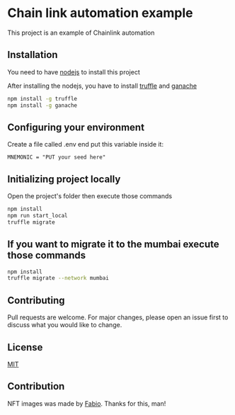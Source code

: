 # Chain link automation example

This project is an example of Chainlink automation

## Installation
You need to have [nodejs](https://nodejs.org/en/) to install this project

After installing the nodejs, you have to install [truffle](https://trufflesuite.com/) and [ganache](https://github.com/trufflesuite/ganache/tree/develop/src/packages/ganache#readme)
```bash
npm install -g truffle
npm install -g ganache
```

## Configuring your environment
Create a file called .env end put this variable inside it:

```.env
MNEMONIC = "PUT your seed here"
```


## Initializing project locally

Open the project's folder then execute those commands
```bash
npm install
npm run start_local
truffle migrate
```

## If you want to migrate it to the mumbai execute those commands
```bash
npm install
truffle migrate --network mumbai 
```

## Contributing

Pull requests are welcome. For major changes, please open an issue first
to discuss what you would like to change.

## License

[MIT](https://choosealicense.com/licenses/mit/)

## Contribution
NFT images was made by [Fabio](https://github.com/smartsecbr).
Thanks for this, man!
